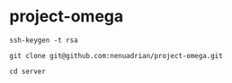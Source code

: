 # project-omega

```
ssh-keygen -t rsa

git clone git@github.com:nenuadrian/project-omega.git

cd server
```
